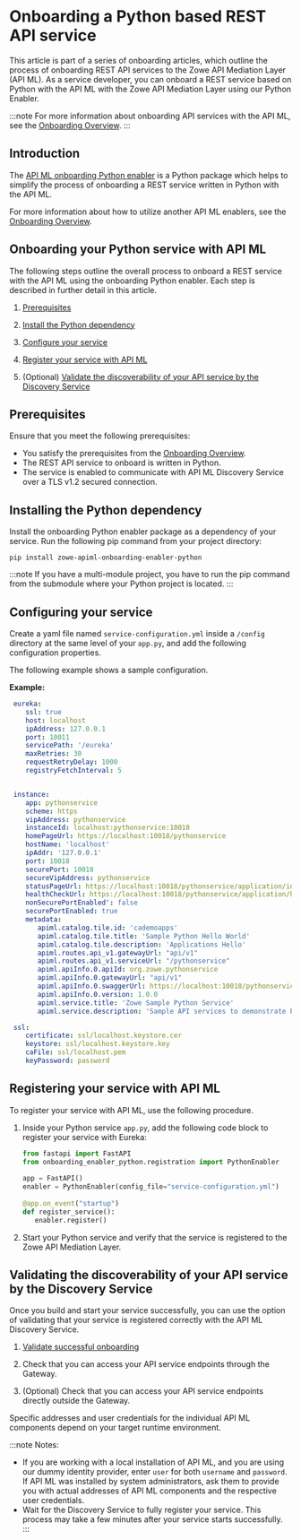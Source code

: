 # Onboarding a Python based REST API service

This article is part of a series of onboarding articles, which outline the process of onboarding REST API services to the Zowe API Mediation Layer (API ML). As a service developer, you can onboard a REST service based on Python with the API ML with the Zowe API Mediation Layer using our Python Enabler.

:::note
For more information about onboarding API services with the API ML, see the [Onboarding Overview](./onboard-overview.md).
:::

## Introduction

The [API ML onboarding Python enabler](https://pypi.org/project/zowe-apiml-onboarding-enabler-python/) is a Python package which helps to simplify the process of onboarding a REST service written in Python with the API ML. 

For more information about how to utilize another API ML enablers, see the [Onboarding Overview](onboard-overview.md).
## Onboarding your Python service with API ML

The following steps outline the overall process to onboard a REST service with the API ML using the onboarding Python enabler. Each step is described in further detail in this article.

1. [Prerequisites](#prerequisites)

2. [Install the Python dependency](#installing-the-python-dependency)

3. [Configure your service](#configuring-your-service)
   
4. [Register your service with API ML](#registering-your-service-with-api-ml)

5. (Optional) [Validate the discoverability of your API service by the Discovery Service](#validating-the-discoverability-of-your-api-service-by-the-discovery-service)

## Prerequisites
Ensure that you meet the following prerequisites:

* You satisfy the prerequisites from the [Onboarding Overview](onboard-overview.md).
* The REST API service to onboard is written in Python.
* The service is enabled to communicate with API ML Discovery Service over a TLS v1.2 secured connection.

## Installing the Python dependency

Install the onboarding Python enabler package as a dependency of your service. Run the following pip command from your project directory:
```
pip install zowe-apiml-onboarding-enabler-python
```
:::note
If you have a multi-module project, you have to run the pip command from the submodule where your Python project is located.
:::

## Configuring your service

Create a yaml file named `service-configuration.yml` inside a `/config` directory at the same level of your `app.py`, and add the following configuration properties. 

The following example shows a sample configuration. 
 
 **Example:**
    
   ```yaml
    eureka:
       ssl: true
       host: localhost
       ipAddress: 127.0.0.1
       port: 10011
       servicePath: '/eureka'
       maxRetries: 30
       requestRetryDelay: 1000
       registryFetchInterval: 5


    instance:
       app: pythonservice
       scheme: https
       vipAddress: pythonservice
       instanceId: localhost:pythonservice:10018
       homePageUrl: https://localhost:10018/pythonservice
       hostName: 'localhost'
       ipAddr: '127.0.0.1'
       port: 10018
       securePort: 10018
       secureVipAddress: pythonservice
       statusPageUrl: https://localhost:10018/pythonservice/application/info
       healthCheckUrl: https://localhost:10018/pythonservice/application/health
       nonSecurePortEnabled': false
       securePortEnabled: true
       metadata:
          apiml.catalog.tile.id: 'cademoapps'
          apiml.catalog.tile.title: 'Sample Python Hello World'
          apiml.catalog.tile.description: 'Applications Hello'
          apiml.routes.api_v1.gatewayUrl: "api/v1"
          apiml.routes.api_v1.serviceUrl: "/pythonservice"
          apiml.apiInfo.0.apiId: org.zowe.pythonservice
          apiml.apiInfo.0.gatewayUrl: "api/v1"
          apiml.apiInfo.0.swaggerUrl: https://localhost:10018/pythonservice/apidoc
          apiml.apiInfo.0.version: 1.0.0
          apiml.service.title: 'Zowe Sample Python Service'
          apiml.service.description: 'Sample API services to demonstrate Python Onboarding Enabler'

    ssl:
       certificate: ssl/localhost.keystore.cer
       keystore: ssl/localhost.keystore.key
       caFile: ssl/localhost.pem
       keyPassword: password
  ```

## Registering your service with API ML

To register your service with API ML, use the following procedure.

1. Inside your Python service `app.py`, add the following code block to register your service with Eureka:

   ```python
   from fastapi import FastAPI
   from onboarding_enabler_python.registration import PythonEnabler
       
   app = FastAPI()
   enabler = PythonEnabler(config_file="service-configuration.yml")
       
   @app.on_event("startup")
   def register_service():
      enabler.register()
   ```
2. Start your Python service and verify that the service is registered to the Zowe API Mediation Layer.

## Validating the discoverability of your API service by the Discovery Service

Once you build and start your service successfully, you can use the option of validating that your service is registered correctly with the API ML Discovery Service.

  1. [Validate successful onboarding](./onboard-overview.md#verify-successful-onboarding-to-the-api-ml)
 
  2. Check that you can access your API service endpoints through the Gateway.

  3. (Optional) Check that you can access your API service endpoints directly outside the Gateway.

Specific addresses and user credentials for the individual API ML components depend on your target runtime environment.

:::note Notes:
* If you are working with a local installation of API ML, and you are using our dummy identity provider, enter `user` for both `username` and `password`. If API ML was installed by system administrators, ask them to provide you
with actual addresses of API ML components and the respective user credentials.  
* Wait for the Discovery Service to fully register your service. This process may take a few minutes after your
service starts successfully.
:::

